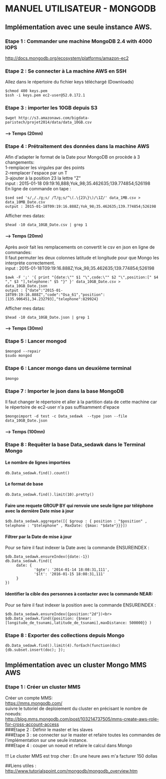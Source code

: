 # MANUEL UTILISATEUR - MONGODB

## Implémentation avec une seule instance AWS.

### Etape 1 : Commander une machine MongoDB 2.4 with 4000 IOPS 
http://docs.mongodb.org/ecosystem/platforms/amazon-ec2

### Etape 2 : Se connecter à La machine AWS en SSH
Allez dans le répertoire du fichier keys téléchargé (Downloads)
```shell
$chmod 400 keys.pem    
$ssh -i keys.pem ec2-user@52.0.172.1  
```

### Etape 3 : importer les 10GB depuis S3
```shell
$wget http://s3.amazonaws.com/bigdata-paristech/projet2014/data/data_10GB.csv
```
#### --> Temps (20mn)
### Etape 4 : Prétraitement des données dans la machine AWS
Afin d'adapter le format de la Date pour MongoDB on procède à 3 changements:<br>
1-remplacer les virgules par des points<br>
2-remplacer l'espace par un T<br>
3-ajouter à la position 23 la lettre "Z"<br>
input : 2015-01-18 09:19:16,888;Yok_98;35.462635;139.774854;526198<br>
En ligne de commande on tape :
```shell
$sed sed 's/,/./g;s/ /T/g;s/^\(.\{23\}\)/\1Z/' data_1MB.csv > data_10MB_Date.csv
output : 2015-01-18T09:19:16.888Z;Yok_98;35.462635;139.774854;526198
```
Afficher mes datas:
```shell
$head -10 data_10GB_Date.csv | grep 1
```
#### --> Temps (20mn)<br>
Après avoir fait les remplacements on convertit le csv en json en ligne de commandes:<br>
Il faut permuter les deux colonnes latitude et longitude pour que Mongo les interprète correctement.<br>
input : 2015-01-18T09:19:16.888Z;Yok_98;35.462635;139.774854;526198
```shell
$awk -F ';' '{ print "{date:\"" $1 "\",code:\"" $2 "\",position:[" $4 "," $3 "],telephone:" $5 "}" }' data_10GB_Date.csv > data_10GB_Date.json
output : {"date":"2015-01-18T09:19:16.888Z","code":"Osa_61","position":[135.906451,34.232793],"telephone":829924}
```
Afficher mes datas:
```shell
$head -10 data_10GB_Date.json | grep 1
```
#### --> Temps (30mn)
### Etape 5 : Lancer mongod
```shell
$mongod --repair
$sudo mongod
```
### Etape 6 : Lancer mongo dans un deuxième terminal <br>
```shell
$mongo
```
### Etape 7 : Importer le json dans la base MongoDB<br>
Il faut changer le répertoire et aller à la partition data de cette machine car le répertoire de ec2-user n'a pas suffisamment d'epace
```shell
$mongoimport -d test -c Data_sedawk  --type json --file data_10GB_Date.json 
```
#### --> Temps (100mn)<br>
### Etape 8 : Requêter la base Data_sedawk dans le Terminal Mongo<br>
#### Le nombre de lignes importées
```mongodb
db.Data_sedawk.find().count()
```
#### Le format de base
```mongodb
db.Data_sedawk.find().limit(10).pretty()
```
#### Faire une requete GROUP BY qui renvoie une seule ligne par téléphone avec la dernière Date mise à jour
```mongodb
$db.Data_sedawk.aggregate([{ $group : { position : "$position" , telephone : "$telephone" , MaxDate: {$max: "$date"}}}])
```
#### Filtrer par la Date de mise à jour<br>
Pour se faire il faut indexer la Date avec la commande ENSUREINDEX :
```mongodb
$db.Data_sedawk.ensureIndex({date:-1})
db.Data_sedawk.find({
     date: { 
             '$gte': '2014-01-14 18:08:31,111',
             '$lt': '2016-01-15 18:08:31,111' 
     }
})
```
#### Identifier la cible des personnes à contacter avec la commande NEAR:
Pour se faire il faut indexer la position avec la commande ENSUREINDEX :
```mongodb
$db.Data_sedawk.ensureIndex({position:"2d"})<br>
$db.Data_sedawk.find({position: {$near:[longitude_de_tsunami,latitude_de_tsunami],maxDistance: 500000}} )
```
### Etape 8 : Exporter des collections depuis Mongo<br>
```mongodb
db.Data_sedawk.find().limit(4).forEach(function(doc){db.subset.insert(doc); });
```
## Implémentation avec un cluster Mongo MMS AWS <br>
### Etape 1 : Créer un cluster MMS<br>
Créer un compte MMS:<br>
https://mms.mongodb.com/<br>
suivre le tutoriel de deploiement du cluster en précisant le nombre de noeuds:<br>
http://blog.mms.mongodb.com/post/103214737505/mms-create-aws-role-for-cross-account-access<br>
###Etape 2 : Définir le master et les slaves<br>
###Etape 3 : se connecter sur le master et refaire toutes les commandes de l'implémentation sur une seule instance.<br>
###Etape 4 : couper un noeud et refaire le calcul dans Mongo<br><br>
!!! Le cluster MMS est trop cher : En une heure aws m'a facturer 150 dollas<br>
 
##Liens utiles :<br>
http://www.tutorialspoint.com/mongodb/mongodb_overview.htm

